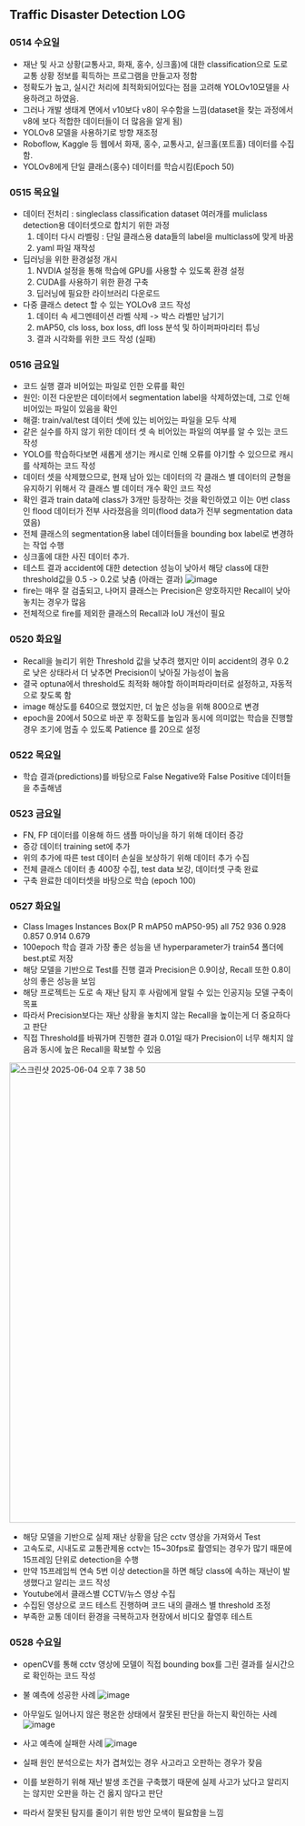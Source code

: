 ## Traffic Disaster Detection LOG

### 0514 수요일
- 재난 및 사고 상황(교통사고, 화재, 홍수, 싱크홀)에 대한 classification으로 도로 교통 상황 정보를 획득하는 프로그램을 만들고자 정함
- 정확도가 높고, 실시간 처리에 최적화되어있다는 점을 고려해 YOLOv10모델을 사용하려고 하였음. 
- 그러나 개발 생태계 면에서 v10보다 v8이 우수함을 느낌(dataset을 찾는 과정에서 v8에 보다 적합한 데이터들이 더 많음을 알게 됨)
- YOLOv8 모델을 사용하기로 방향 재조정
- Roboflow, Kaggle 등 웹에서 화재, 홍수, 교통사고, 싵크홀(포트홀) 데이터를 수집함.
- YOLOv8에게 단일 클래스(홍수) 데이터를 학습시킴(Epoch 50)

### 0515 목요일
- 데이터 전처리 : singleclass classification dataset 여러개를 muliclass detection용 데이터셋으로 합치기 위한 과정
  1. 데이터 다시 라벨링 : 단일 클래스용 data들의 label을 multiclass에 맞게 바꿈
  2. yaml 파일 재작성
- 딥러닝을 위한 환경설정 개시
  1. NVDIA 설정을 통해 학습에 GPU를 사용할 수 있도록 환경 설정
  2. CUDA를 사용하기 위한 환경 구축
  3. 딥러닝에 필요한 라이브러리 다운로드
- 다중 클래스 detect 할 수 있는 YOLOv8 코드 작성
  1. 데이터 속 세그멘테이션 라벨 삭제 -> 박스 라벨만 남기기
  2. mAP50, cls loss, box loss, dfl loss 분석 및 하이퍼파마리터 튜닝
  3. 결과 시각화를 위한 코드 작성 (실패)

### 0516 금요일
- 코드 실행 결과 비어있는 파일로 인한 오류를 확인
- 원인: 이전 다운받은 데이터에서 segmentation label을 삭제하였는데, 그로 인해 비어있는 파일이 있음을 확인
- 해결: train/val/test 데이터 셋에 있는 비어있는 파일을 모두 삭제
- 같은 실수를 하지 않기 위한 데이터 셋 속 비어있는 파일의 여부를 알 수 있는 코드 작성
- YOLO를 학습하다보면 새롭게 생기는 캐시로 인해 오류를 야기할 수 있으므로 캐시를 삭제하는 코드 작성
- 데이터 셋을 삭제했으므로, 현재 남아 있는 데이터의 각 클래스 별 데이터의 균형을 유지하기 위해서 각 클래스 별 데이터 개수 확인 코드 작성
- 확인 결과 train data에 class가 3개만 등장하는 것을 확인하였고 이는 0번 class인 flood 데이터가 전부 사라졌음을 의미(flood data가 전부 segmentation data였음)
- 전체 클래스의 segmentation용 label 데이터들을 bounding box label로 변경하는 작업 수행
- 싱크홀에 대한 사진 데이터 추가.
- 테스트 결과 accident에 대한 detection 성능이 낮아서 해당 class에 대한 threshold값을 0.5 -> 0.2로 낮춤 (아래는 결과)
  ![image](https://github.com/user-attachments/assets/50828a15-af8a-49ae-84f1-8e871fcca0a7)
- fire는 매우 잘 검출되고, 나머지 클래스는 Precision은 양호하지만 Recall이 낮아 놓치는 경우가 많음
- 전체적으로 fire를 제외한 클래스의 Recall과 IoU 개선이 필요

### 0520 화요일
- Recall을 늘리기 위한 Threshold 값을 낮추려 했지만 이미 accident의 경우 0.2로 낮은 상태라서 더 낮추면 Precision이 낮아질 가능성이 높음
- 결국 optuna에서 threshold도 최적화 해야할 하이퍼파라미터로 설정하고, 자동적으로 찾도록 함
- image 해상도를 640으로 했었지만, 더 높은 성능을 위해 800으로 변경
- epoch을 20에서 50으로 바꾼 후 정확도를 높임과 동시에 의미없는 학습을 진행할 경우 조기에 멈출 수 있도록 Patience 를 20으로 설정

### 0522 목요일
- 학습 결과(predictions)를 바탕으로 False Negative와 False Positive 데이터들을 추출해냄

### 0523 금요일
- FN, FP 데이터를 이용해 하드 샘플 마이닝을 하기 위해 데이터 증강
- 증강 데이터 training set에 추가
- 위의 추가에 따른 test 데이터 손실을 보상하기 위해 데이터 추가 수집
- 전체 클래스 데이터 총 400장 수집, test data 보강, 데이터셋 구축 완료
- 구축 완료한 데이터셋을 바탕으로 학습 (epoch 100)

### 0527 화요일
- Class     Images   Instances      Box(P          R      mAP50  mAP50-95)
    all        752         936      0.928      0.857      0.914      0.679
- 100epoch 학습 결과 가장 좋은 성능을 낸 hyperparameter가 train54 폴더에 best.pt로 저장
- 해당 모델을 기반으로 Test를 진행 결과 Precision은 0.9이상, Recall 또한 0.8이상의 좋은 성능을 보임
- 해당 프로젝트는 도로 속 재난 탐지 후 사람에게 알릴 수 있는 인공지능 모델 구축이 목표
- 따라서 Precision보다는 재난 상황을 놓치지 않는 Recall을 높이는게 더 중요하다고 판단
- 직접 Threshold를 바꿔가며 진행한 결과 0.01일 때가 Precision이 너무 해치지 않음과 동시에 높은 Recall을 확보할 수 있음
<img width="810" alt="스크린샷 2025-06-04 오후 7 38 50" src="https://github.com/user-attachments/assets/af1ccd53-416d-4c02-ae52-0cf83d0cb84d" />

- 해당 모델을 기반으로 실제 재난 상황을 담은 cctv 영상을 가져와서 Test
- 고속도로, 시내도로 교통관제용 cctv는 15~30fps로 촬영되는 경우가 많기 때문에 15프레임 단위로 detection을 수행
- 만약 15프레임씩 연속 5번 이상 detection을 하면 해당 class에 속하는 재난이 발생했다고 알리는 코드 작성
- Youtube에서 클래스별 CCTV/뉴스 영상 수집
- 수집된 영상으로 코드 테스트 진행하며 코드 내의 클래스 별 threshold 조정
- 부족한 교통 데이터 환경을 극복하고자 현장에서 비디오 촬영후 테스트

### 0528 수요일
- openCV를 통해 cctv 영상에 모델이 직접 bounding box를 그린 결과를 실시간으로 확인하는 코드 작성
- 불 예측에 성공한 사례
  ![image](https://github.com/user-attachments/assets/b4afe271-f065-4294-a9a6-b129a5f737df)

- 아무일도 일어나지 않은 평온한 상태에서 잘못된 판단을 하는지 확인하는 사례
  ![image](https://github.com/user-attachments/assets/02d4bc20-1b85-440a-a7f9-6904a73837ff)

- 사고 예측에 실패한 사례
  ![image](https://github.com/user-attachments/assets/d418e26d-9245-47db-a3da-2b786ca8458e)
- 실패 원인 분석으로는 차가 겹쳐있는 경우 사고라고 오판하는 경우가 잦음
- 이를 보완하기 위해 재난 발생 조건을 구축했기 때문에 실제 사고가 났다고 알리지는 않지만 오판을 하는 건 옳지 않다고 판단
- 따라서 잘못된 탐지를 줄이기 위한 방안 모색이 필요함을 느낌



